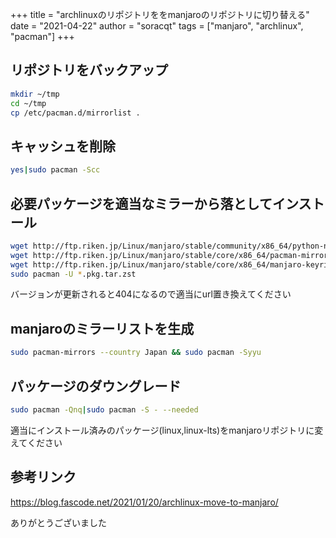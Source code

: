 +++
title = "archlinuxのリポジトリををmanjaroのリポジトリに切り替える"
date = "2021-04-22"
author = "soracqt"
tags = ["manjaro", "archlinux", "pacman"]
+++

## リポジトリをバックアップ

```bash
mkdir ~/tmp
cd ~/tmp
cp /etc/pacman.d/mirrorlist .
```

## キャッシュを削除

```bash
yes|sudo pacman -Scc
```

## 必要パッケージを適当なミラーから落としてインストール

```bash
wget http://ftp.riken.jp/Linux/manjaro/stable/community/x86_64/python-npyscreen-4.10.5-5-any.pkg.tar.zst
wget http://ftp.riken.jp/Linux/manjaro/stable/core/x86_64/pacman-mirrors-4.21.0-1-any.pkg.tar.zst
wget http://ftp.riken.jp/Linux/manjaro/stable/core/x86_64/manjaro-keyring-20201216-1-any.pkg.tar.zst
sudo pacman -U *.pkg.tar.zst
```

バージョンが更新されると404になるので適当にurl置き換えてください

## manjaroのミラーリストを生成

```bash
sudo pacman-mirrors --country Japan && sudo pacman -Syyu
```

## パッケージのダウングレード

```bash
sudo pacman -Qnq|sudo pacman -S - --needed
```

適当にインストール済みのパッケージ(linux,linux-lts)をmanjaroリポジトリに変えてください

## 参考リンク

https://blog.fascode.net/2021/01/20/archlinux-move-to-manjaro/

ありがとうございました
